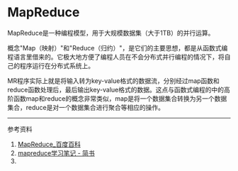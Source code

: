 # MapReduce

MapReduce是一种编程模型，用于大规模数据集（大于1TB）的并行运算。

概念"Map（映射）"和"Reduce（归约）"，是它们的主要思想，都是从函数式编程语言里借来的。它极大地方便了编程人员在不会分布式并行编程的情况下，将自己的程序运行在分布式系统上。



MR程序实际上就是将输入转为key-value格式的数据流，分别经过map函数和reduce函数处理后，最后输出key-value格式的数据。这点与函数式编程的中的高阶函数map和reduce的概念非常类似，map是将一个数据集合转换为另一个数据集合，reduce是对一个数据集合进行聚合等相应的操作。











---

参考资料

1. [MapReduce_百度百科](https://baike.baidu.com/item/MapReduce/133425?fr=aladdin)
2. [mapreduce学习笔记 - 简书](https://www.jianshu.com/p/2854e7d82c72)
3. 